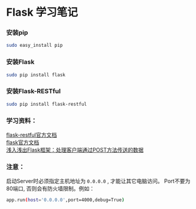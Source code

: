 # Flask 学习笔记

### 安装pip
```bash
sudo easy_install pip
```

### 安装Flask
```bash
sudo pip install flask
```

### 安装Flask-RESTful
```bash
sudo pip install flask-restful
```

### 学习资料：
[flask-restful官方文档](http://www.pythondoc.com/Flask-RESTful/index.html)                                     
[flask官方文档](http://flask.pocoo.org/)                   
[浅入浅出Flask框架：处理客户端通过POST方法传送的数据](http://www.letiantian.me/2014-06-24-flask-process-post-data/)

### 注意：
启动Server时必须指定主机地址为 `0.0.0.0` , 才能让其它电脑访问。 Port不要为80端口, 否则会有防火墙限制。例如：
```bash
app.run(host='0.0.0.0',port=4000,debug=True)
```




